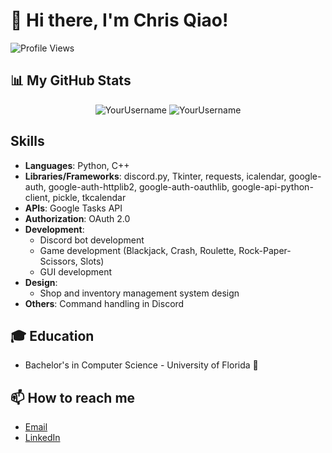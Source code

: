 # 👋 Hi there, I'm Chris Qiao!

![Profile Views](https://komarev.com/ghpvc/?username=YourUsername&color=blueviolet)

## 📊 My GitHub Stats

<p align="center"> 
  <img src="https://github-readme-stats.vercel.app/api?username=YourUsername&show_icons=true&theme=gotham" alt="YourUsername" />

  <img src="https://github-readme-streak-stats.herokuapp.com/?user=YourUsername&theme=dark" alt="YourUsername" />
</p>

## Skills

- **Languages**: Python, C++
- **Libraries/Frameworks**: discord.py, Tkinter, requests, icalendar, google-auth, google-auth-httplib2, google-auth-oauthlib, google-api-python-client, pickle, tkcalendar
- **APIs**: Google Tasks API
- **Authorization**: OAuth 2.0
- **Development**:
  - Discord bot development
  - Game development (Blackjack, Crash, Roulette, Rock-Paper-Scissors, Slots)
  - GUI development
- **Design**:
  - Shop and inventory management system design
- **Others**: Command handling in Discord


## 🎓 Education

* Bachelor's in Computer Science - University of Florida 🐊

## 📫 How to reach me

* [Email](mailto:chrisqiao18@gmail.com)
* [LinkedIn](https://linkedin.com/in/chrisqiao)
